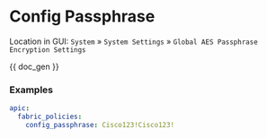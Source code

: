 # Config Passphrase

Location in GUI:
`System` » `System Settings` » `Global AES Passphrase Encryption Settings`


{{ doc_gen }}

### Examples

```yaml
apic:
  fabric_policies:
    config_passphrase: Cisco123!Cisco123!
```
